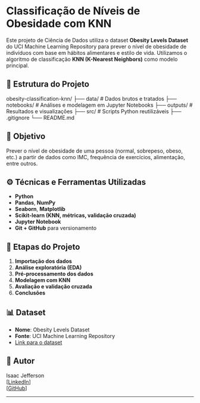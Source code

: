 # Classificação de Níveis de Obesidade com KNN

Este projeto de Ciência de Dados utiliza o dataset **Obesity Levels Dataset** do UCI Machine Learning Repository para prever o nível de obesidade de indivíduos com base em hábitos alimentares e estilo de vida. Utilizamos o algoritmo de classificação **KNN (K-Nearest Neighbors)** como modelo principal.

## 📁 Estrutura do Projeto
obesity-classification-knn/ 
├── data/ # Dados brutos e tratados
├── notebooks/ # Análises e modelagem em Jupyter Notebooks
├── outputs/ # Resultados e visualizações
├── src/ # Scripts Python reutilizáveis
├── .gitignore └── README.md

## 🧠 Objetivo

Prever o nível de obesidade de uma pessoa (normal, sobrepeso, obeso, etc.) a partir de dados como IMC, frequência de exercícios, alimentação, entre outros.

## ⚙️ Técnicas e Ferramentas Utilizadas

- **Python**
- **Pandas**, **NumPy**
- **Seaborn**, **Matplotlib**
- **Scikit-learn (KNN, métricas, validação cruzada)**
- **Jupyter Notebook**
- **Git + GitHub** para versionamento

## 🚀 Etapas do Projeto

1. **Importação dos dados**
2. **Análise exploratória (EDA)**
3. **Pré-processamento dos dados**
4. **Modelagem com KNN**
5. **Avaliação e validação cruzada**
6. **Conclusões**

## 📊 Dataset

- **Nome**: Obesity Levels Dataset
- **Fonte**: UCI Machine Learning Repository
- [Link para o dataset](https://archive.ics.uci.edu/ml/datasets/Obesity+Levels+Dataset)

## 🔗 Autor

Isaac Jefferson  
[[LinkedIn](http://www.linkedin.com/in/isaac-jefferson-s)]  
[[GitHub](https://github.com/IsaacJefferson7)]

---

